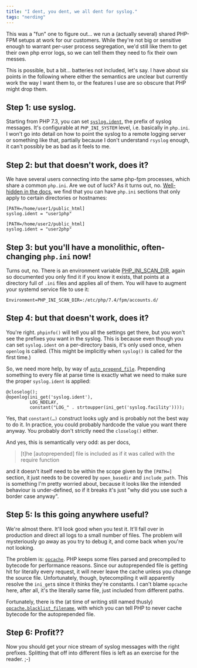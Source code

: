 ```yaml
---
title: "I dent, you dent, we all dent for syslog."
tags: "nerding"
---
```



<p>This was a "fun" one to figure out… we run a (actually several) shared PHP-FPM setups at work for our customers. While they're not big or sensitive enough to warrant per-user process segregation, we'd still like them to get their own php error logs, so we can tell them they need to fix their own messes.</p>

<p>This is possible, but a bit… batteries not included, let's say. I have about six points in the following where either the semantics are unclear but currently work the way I want them to, or the features I use are so obscure that PHP might drop them.</p>

<h2>Step 1: use syslog.</h2>

<p>Starting from PHP 7.3, you can set <a href="https://www.php.net/manual/en/errorfunc.configuration.php#ini.syslog.ident"><code>syslog.ident</code></a>, the prefix of syslog messages. It's configurable at <code>PHP_INI_SYSTEM</code> level, i.e. basically in <code>php.ini</code>. I won't go into detail on how to point the syslog to a remote logging server or something like that, partially because I don't understand <code>rsyslog</code> enough, it can't possibly be as bad as it feels to me.</p>

<h2>Step 2: but that doesn't work, does it?</h2>

<p>We have several users connecting into the same php-fpm processes, which share a common <code>php.ini</code>. Are we out of luck? As it turns out, no. <a href="https://www.php.net/manual/en/ini.sections.php">Well-hidden in the docs</a>, we find that you can have <code>php.ini</code> sections that only apply to certain directories or hostnames:</p>

<pre><code>[PATH=/home/user1/public_html]
syslog.ident = "user1php"

[PATH=/home/user2/public_html]
syslog.ident = "user2php"
</code></pre>

<h2>Step 3: but you'll have a monolithic, often-changing <code>php.ini</code> now!</h2>

<p>Turns out, no. There is an environment variable <a href="https://www.php.net/manual/en/configuration.file.php#configuration.file.scan">PHP_INI_SCAN_DIR</a>, again so documented you only find it if you know it exists, that points at a directory full of <code>.ini</code> files and applies all of them. You will have to augment your systemd service file to use it:</p>

<pre><code>Environment=PHP_INI_SCAN_DIR=:/etc/php/7.4/fpm/accounts.d/
</code></pre>

<h2>Step 4: but that doesn't work, does it?</h2>

<p>You're right. <code>phpinfo()</code> will tell you all the settings get there, but you won't see the prefixes you want in the syslog. This is because even though you can set <code>syslog.ident</code> on a per-directory basis, it's only used once, when <code>openlog</code> is called. (This might be implicitly when <code>syslog()</code> is called for the first time.)</p>

<p>So, we need more help, by way of <a href="https://www.php.net/manual/en/ini.core.php#ini.auto-prepend-file"><code>auto_prepend_file</code></a>. Prepending something to every file at parse time is exactly what we need to make sure the proper <code>syslog.ident</code> is applied:</p>

<pre><code>@closelog();
@openlog(ini_get('syslog.ident'),
         LOG_NDELAY,
         constant("LOG_" . strtoupper(ini_get('syslog.facility'))));
</code></pre>

<p>Yes, that <code>constant(…)</code> construct looks ugly and is probably not the best way to do it. In practice, you could probably hardcode the value you want there anyway. You probably don't strictly need the <code>closelog()</code> either.</p>

<p>And yes, this is semantically very odd: as per docs, </p>

<blockquote>
  <p>[t]he [autoprepended] file is included as if it was called with the require function</p>
</blockquote>

<p>and it doesn't itself need to be within the scope given by the <code>[PATH=]</code> section, it just needs to be covered by <code>open_basedir</code> and <code>include_path</code>. This is something I'm pretty worried about, because it looks like the intended behaviour is under-defined, so if it breaks it's just "why did you use such a border case anyway".</p>

<h2>Step 5: Is this going anywhere useful?</h2>

<p>We're almost there. It'll look good when you test it. It'll fall over in production and direct all logs to a small number of files. The problem will mysteriously go away as you try to debug it, and come back when you're not looking.</p>

<p>The problem is: <a href="https://www.php.net/manual/en/intro.opcache.php"><code>opcache</code></a>. PHP keeps some files parsed and precompiled to bytecode for performance reasons. Since our autoprepended file is getting hit for literally every request, it will never leave the cache unless you change the source file. Unfortunately, though, bytecompiling it will apparently resolve the <code>ini_get</code>s since it thinks they're constants. I can't blame <code>opcache</code> here, after all, it's the literally same file, just included from different paths.</p>

<p>Fortunately, there is the (at time of writing still named thusly) <a href="https://www.php.net/manual/en/opcache.configuration.php#ini.opcache.blacklist-filename"><code>opcache.blacklist_filename</code></a>, with which you can tell PHP to never cache bytecode for the autoprepended file.</p>

<h2>Step 6: Profit??</h2>

<p>Now you should get your nice stream of syslog messages with the right prefixes. Splitting that off into different files is left as an exercise for the reader. ;-)</p>
